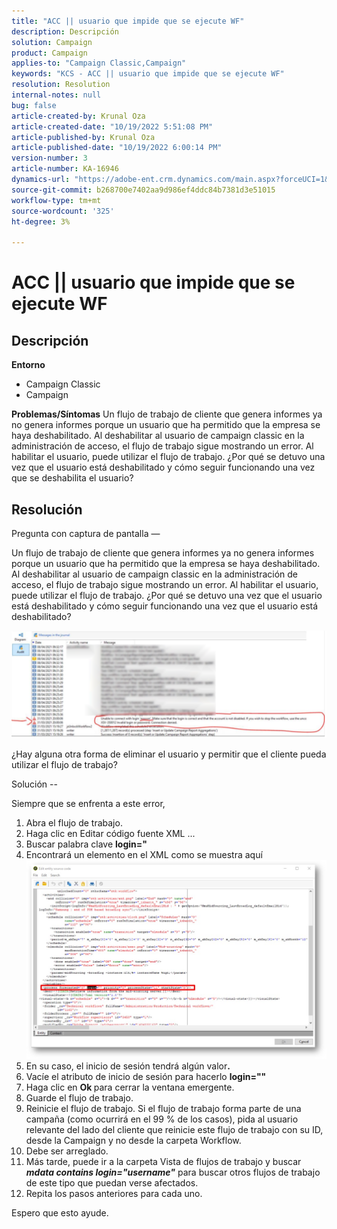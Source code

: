 ```yaml
---
title: "ACC || usuario que impide que se ejecute WF"
description: Descripción
solution: Campaign
product: Campaign
applies-to: "Campaign Classic,Campaign"
keywords: "KCS - ACC || usuario que impide que se ejecute WF"
resolution: Resolution
internal-notes: null
bug: false
article-created-by: Krunal Oza
article-created-date: "10/19/2022 5:51:08 PM"
article-published-by: Krunal Oza
article-published-date: "10/19/2022 6:00:14 PM"
version-number: 3
article-number: KA-16946
dynamics-url: "https://adobe-ent.crm.dynamics.com/main.aspx?forceUCI=1&pagetype=entityrecord&etn=knowledgearticle&id=1341eb95-d64f-ed11-bba2-00224808679b"
source-git-commit: b268700e7402aa9d986ef4ddc84b7381d3e51015
workflow-type: tm+mt
source-wordcount: '325'
ht-degree: 3%

---
```


# ACC || usuario que impide que se ejecute WF

## Descripción

<b>Entorno</b>
- Campaign Classic
- Campaign



<b>Problemas/Síntomas</b>
Un flujo de trabajo de cliente que genera informes ya no genera informes porque un usuario que ha permitido que la empresa se haya deshabilitado. Al deshabilitar al usuario de campaign classic en la administración de acceso, el flujo de trabajo sigue mostrando un error. Al habilitar el usuario, puede utilizar el flujo de trabajo. ¿Por qué se detuvo una vez que el usuario está deshabilitado y cómo seguir funcionando una vez que se deshabilita el usuario?


## Resolución


Pregunta con captura de pantalla —



Un flujo de trabajo de cliente que genera informes ya no genera informes porque un usuario que ha permitido que la empresa se haya deshabilitado. Al deshabilitar al usuario de campaign classic en la administración de acceso, el flujo de trabajo sigue mostrando un error. Al habilitar el usuario, puede utilizar el flujo de trabajo. ¿Por qué se detuvo una vez que el usuario está deshabilitado y cómo seguir funcionando una vez que el usuario está deshabilitado?

![](assets/178d95b7-4dd0-ec11-a7b5-00224809c556.png)

¿Hay alguna otra forma de eliminar el usuario y permitir que el cliente pueda utilizar el flujo de trabajo?





Solución --

Siempre que se enfrenta a este error,

1. Abra el flujo de trabajo.
2. Haga clic en Editar código fuente XML ...
3. Buscar palabra clave <b>login=&quot;</b>
4. Encontrará un elemento en el XML como se muestra aquí![](assets/dee6636f-799e-eb11-b1ac-000d3a368466.png)
5. En su caso, el inicio de sesión tendrá algún valor<b>.</b>
6. Vacíe el atributo de inicio de sesión para hacerlo <b>login=&quot;&quot;</b>
7. Haga clic en <b>Ok </b>para cerrar la ventana emergente.
8. Guarde el flujo de trabajo.
9. Reinicie el flujo de trabajo. Si el flujo de trabajo forma parte de una campaña (como ocurrirá en el 99 % de los casos), pida al usuario relevante del lado del cliente que reinicie este flujo de trabajo con su ID, desde la Campaign y no desde la carpeta Workflow.
10. Debe ser arreglado.
11. Más tarde, puede ir a la carpeta Vista de flujos de trabajo y buscar <b>*mdata contains login=&quot;username&quot;</b>* para buscar otros flujos de trabajo de este tipo que puedan verse afectados.
12. Repita los pasos anteriores para cada uno.


Espero que esto ayude.
